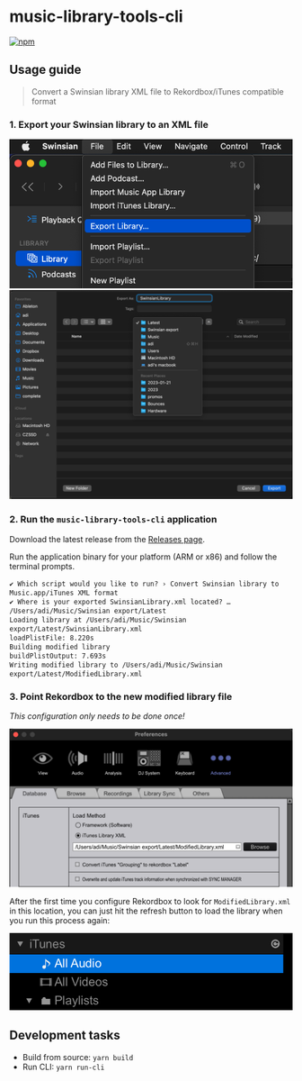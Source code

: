 # music-library-tools-cli

[![npm](https://img.shields.io/npm/v/@adahiya/music-library-tools-cli.svg?label=@adahiya/music-library-tools-cli)](https://www.npmjs.com/package/@adahiya/music-library-tools-cli)

## Usage guide

> Convert a Swinsian library XML file to Rekordbox/iTunes compatible format

### 1. Export your Swinsian library to an XML file

![swinsian-export-1](./docs/assets/swinsian-export-library.png)
![swinsian-export-2](./docs/assets/swinsian-export-library-location.png)

### 2. Run the `music-library-tools-cli` application

Download the latest release from the [Releases page](https://github.com/adidahiya/music-library-scripts/releases).

Run the application binary for your platform (ARM or x86) and follow the terminal prompts.

```
✔ Which script would you like to run? › Convert Swinsian library to Music.app/iTunes XML format
✔ Where is your exported SwinsianLibrary.xml located? … /Users/adi/Music/Swinsian export/Latest
Loading library at /Users/adi/Music/Swinsian export/Latest/SwinsianLibrary.xml
loadPlistFile: 8.220s
Building modified library
buildPlistOutput: 7.693s
Writing modified library to /Users/adi/Music/Swinsian export/Latest/ModifiedLibrary.xml
```

### 3. Point Rekordbox to the new modified library file

_This configuration only needs to be done once!_

![rekordbox-itunes-xml](./docs/assets/rekordbox-select-itunes-xml.png)

After the first time you configure Rekordbox to look for `ModifiedLibrary.xml` in this location,
you can just hit the refresh button to load the library when you run this process again:

![refresh](./docs/assets/rekordbox-refresh-itunes-xml.png)

## Development tasks

- Build from source: `yarn build`
- Run CLI: `yarn run-cli`
